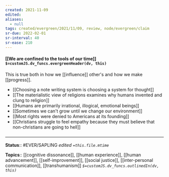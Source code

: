 ```yaml
---
created: 2021-11-09 
edited: 
aliases:
  - null
tags: created/evergreen/2021/11/09, review, node/evergreen/claim
sr-due: 2022-02-01
sr-interval: 40
sr-ease: 210
---
```


#### [[We are confined to the tools of our time]] `$=customJS.dv_funcs.evergreenHeader(dv, this)`

This is true both in how we [[influence]] other's and how we make [[progress]].
- [[Choosing a note writing system is choosing a system for thought]]
- [[The materialistic view of religions examines why humans invented and clung to religion]]
- [[Humans are primarily irrational, illogical, emotional beings]]
- [[Sometimes we can't grow until we change our environment]]
- [[Most rights were denied to Americans at its founding]]
- [[Christians struggle to feel empathy because they must believe that non-christians are going to hell]]


### <hr class="footnote"/>

**Status**:: #EVER/SAPLING
*edited `=this.file.mtime`*

**Topics**:: [[cognitive dissonance]], [[human experience]], [[human advancement]], [[self-improvement]], [[social justice]], [[inter-personal communication]], [[transhumanism]]
*`$=customJS.dv_funcs.outlinedIn(dv, this)`*
